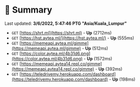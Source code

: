 # 📖 Summary
Last updated: **3/6/2022, 5:47:46 PTG "Asia/Kuala_Lumpur"**

- `GET` [https://shrt.ml](https://shrt.ml) - **Up** (2712ms)
- `GET` [https://hst.aytea.ml/](https://hst.aytea.ml/) - **Up** (555ms)
- `GET` [https://memeapi.aytea.ml/gimme](https://memeapi.aytea.ml/gimme) - **Up** (512ms)
- `GET` [https://color.aytea.ml/4b31d6.png](https://color.aytea.ml/4b31d6.png) - **Up** (1572ms)
- `GET` [https://memeapi.aytea14.repl.co/gimme](https://memeapi.aytea14.repl.co/gimme) - **Up** (392ms)
- `GET` [https://teledrivemy.herokuapp.com/dashboard](https://teledrivemy.herokuapp.com/dashboard) - **Up** (198ms)
